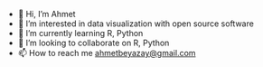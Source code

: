- 👋 Hi, I’m Ahmet
- 👀 I’m interested in data visualization with open source software
- 🌱 I’m currently learning R, Python
- 💞️ I’m looking to collaborate on R, Python
- 📫 How to reach me ahmetbeyazay@gmail.com

<!---
a-byzy/a-byzy is a ✨ special ✨ repository because its `README.md` (this file) appears on your GitHub profile.
You can click the Preview link to take a look at your changes.
--->
